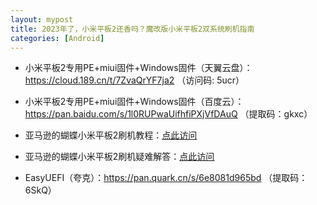 ```yaml
---
layout: mypost
title: 2023年了，小米平板2还香吗？魔改版小米平板2双系统刷机指南
categories: [Android]
---
```


- 小米平板2专用PE+miui固件+Windows固件（天翼云盘）：<https://cloud.189.cn/t/7ZvaQrYF7ja2> （访问码: 5ucr）

- 小米平板2专用PE+miui固件+Windows固件（百度云）：<https://pan.baidu.com/s/1l0RUPwaUifhfiPXjVfDAuQ> （提取码：gkxc）

- 亚马逊的蝴蝶小米平板2刷机教程：[点此访问](https://mp.weixin.qq.com/s?__biz=MzI2MDA4OTY0Mw==&mid=2247489032&idx=1&sn=65351fb7887decd233573ce6faf1e768&chksm=ea6fa44cdd182d5a5f05e9bd35de5a90b4aa9063ed7021c3bdf8062dddea316ede7225bc88fb&scene=21#wechat_redirect)

- 亚马逊的蝴蝶小米平板2刷机疑难解答：[点此访问](https://mp.weixin.qq.com/s/q8L4YrGlhiaEkqmqG_oD7Q)

- EasyUEFI（夸克）：<https://pan.quark.cn/s/6e8081d965bd> （提取码：6SkQ）